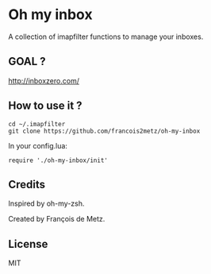 # Oh my inbox

A collection of imapfilter functions to manage your inboxes.

## GOAL ?

http://inboxzero.com/

## How to use it ?

    cd ~/.imapfilter
    git clone https://github.com/francois2metz/oh-my-inbox

In your config.lua:

    require './oh-my-inbox/init'

## Credits

Inspired by oh-my-zsh.

Created by François de Metz.

## License

MIT
